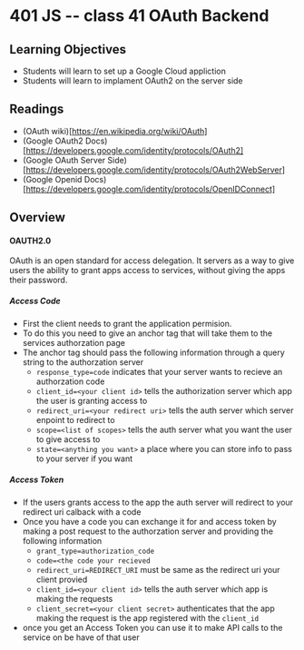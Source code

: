 # 401 JS -- class 41 OAuth Backend

## Learning Objectives
* Students will learn to set up a Google Cloud appliction
* Students will learn to implament OAuth2 on the server side 

## Readings
* (OAuth wiki)[https://en.wikipedia.org/wiki/OAuth]
* (Google OAuth2 Docs)[https://developers.google.com/identity/protocols/OAuth2]
* (Google OAuth Server Side)[https://developers.google.com/identity/protocols/OAuth2WebServer]
* (Google Openid Docs)[https://developers.google.com/identity/protocols/OpenIDConnect]

## Overview
#### OAUTH2.0
OAuth is an open standard for access delegation. It servers as a way to give users the ability to grant apps access to services, without giving the apps their password. 

##### Access Code
* First the client needs to grant the application permision.
* To do this you need to give an anchor tag that will take them to the services authorzation page
* The anchor tag should pass the following information through a query string to the authorzation server
  * `response_type=code` indicates that your server wants to recieve an authorzation code
  * `client_id=<your client id>` tells the authorization server which app the user is granting access to
  * `redirect_uri=<your redirect uri>` tells the auth server which server enpoint to redirect to 
  * `scope=<list of scopes>` tells the auth server what you want the user to give access to 
  * `state=<anything you want>` a place where you can store info to pass to your server if you want

##### Access Token
* If the users grants access to the app the auth server will redirect to your redirect uri calback with a code
* Once you have a code you can exchange it for and access token by making a post request to the authorzation server and providing the following information
  * `grant_type=authorization_code`
  * `code=<the code your recieved`
  * `redirect_uri=REDIRECT_URI` must be same as the redirect uri your client provied
  * `client_id=<your client id>` tells the auth server which app is making the requests
  * `client_secret=<your client secret>` authenticates that the app making the request is the app registered with the `client_id` 
* once you get an Access Token you can use it to make API calls to the service on be have of that user 
